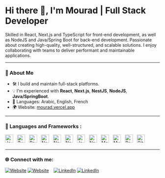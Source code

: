 # Hi there 👋, I'm Mourad | Full Stack Developer

Skilled in React, Next.js and TypeScript for front-end development, as well as NodeJS and Java/Spring Boot for back-end development.
Passionate about creating high-quality, well-structured, and scalable solutions. I enjoy collaborating with teams to deliver performant and maintainable applications.

---

### 💼 About Me

- 🛠️ I build and maintain full-stack platforms.
- 💡 I’m experienced with **React**, **Next.js**, **NestJS**, **NodeJS**, **Java/SpringBoot**.
- 💬 Languages: Arabic, English, French
- 🌍 Website: [mourad.vercel.app](https://mourad.vercel.app)

---

### 🧰 Languages and Frameworks :

<img align="left" alt="JavaScript" width="26px" src="https://cdn.jsdelivr.net/gh/devicons/devicon/icons/javascript/javascript-original.svg" style="padding-right:10px;" />
<img align="left" alt="TypeScript" width="26px" src="https://cdn.jsdelivr.net/gh/devicons/devicon/icons/typescript/typescript-original.svg" style="padding-right:10px;" />
<img align="left" alt="React" width="26px" src="https://cdn.jsdelivr.net/gh/devicons/devicon/icons/react/react-original.svg" style="padding-right:10px;" />
<img align="left" alt="Next.js" width="26px" src="https://cdn.jsdelivr.net/gh/devicons/devicon/icons/nextjs/nextjs-original.svg" style="padding-right:10px;" />
<img align="left" alt="Node.js" width="26px" src="https://cdn.jsdelivr.net/gh/devicons/devicon/icons/nodejs/nodejs-original.svg" style="padding-right:10px;" />
<img align="left" alt="NestJS" width="26px" src="https://cdn.jsdelivr.net/gh/devicons/devicon/icons/nestjs/nestjs-original.svg" style="padding-right:10px;" />
<img align="left" alt="Java" width="26px" src="https://cdn.jsdelivr.net/gh/devicons/devicon/icons/java/java-original.svg" style="padding-right:10px;" />
<img align="left" alt="NestJS" width="26px" src="https://upload.wikimedia.org/wikipedia/commons/7/79/Spring_Boot.svg" style="padding-right:10px;" />
<img align="left" alt="MongoDB" width="26px" src="https://cdn.jsdelivr.net/gh/devicons/devicon/icons/mongodb/mongodb-original.svg" style="padding-right:10px;" />
<img align="left" alt="MySQL" width="26px" src="https://cdn.jsdelivr.net/gh/devicons/devicon/icons/mysql/mysql-original.svg" style="padding-right:10px;" />
<img align="left" alt="PostgreSQL" width="26px" src="https://cdn.jsdelivr.net/gh/devicons/devicon/icons/postgresql/postgresql-original.svg" style="padding-right:10px;" />
<img align="left" alt="Git" width="26px" src="https://cdn.jsdelivr.net/gh/devicons/devicon/icons/git/git-original.svg" style="padding-right:10px;" />

<br />
<br />

---

### 🌐 Connect with me:

[![Website](./img/globe-light.svg)](https://mourad.vercel.app#gh-light-mode-only)
[![Website](./img/globe-dark.svg)](https://mourad.vercel.app#gh-dark-mode-only)
&nbsp;&nbsp;
[![LinkedIn](./img/linkedin-light.svg)](https://www.linkedin.com/in/mourad-el-mehammedi-47725a17a#gh-light-mode-only)
[![LinkedIn](./img/linkedin-dark.svg)](https://www.linkedin.com/in/mourad-el-mehammedi-47725a17a#gh-dark-mode-only)
